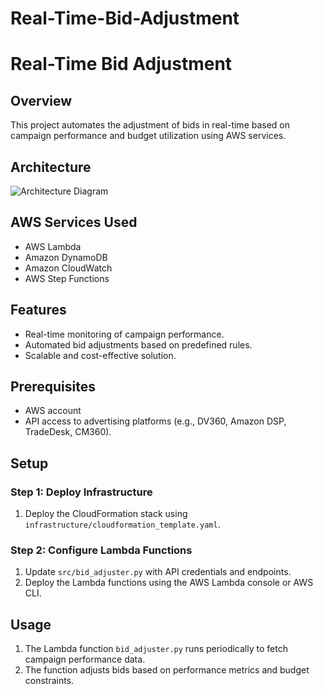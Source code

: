 # Real-Time-Bid-Adjustment

# Real-Time Bid Adjustment

## Overview
This project automates the adjustment of bids in real-time based on campaign performance and budget utilization using AWS services.

## Architecture
![Architecture Diagram](diagrams/architecture_diagram.png)

## AWS Services Used
- AWS Lambda
- Amazon DynamoDB
- Amazon CloudWatch
- AWS Step Functions

## Features
- Real-time monitoring of campaign performance.
- Automated bid adjustments based on predefined rules.
- Scalable and cost-effective solution.

## Prerequisites
- AWS account
- API access to advertising platforms (e.g., DV360, Amazon DSP, TradeDesk, CM360).

## Setup

### Step 1: Deploy Infrastructure
1. Deploy the CloudFormation stack using `infrastructure/cloudformation_template.yaml`.

### Step 2: Configure Lambda Functions
1. Update `src/bid_adjuster.py` with API credentials and endpoints.
2. Deploy the Lambda functions using the AWS Lambda console or AWS CLI.

## Usage
1. The Lambda function `bid_adjuster.py` runs periodically to fetch campaign performance data.
2. The function adjusts bids based on performance metrics and budget constraints.
